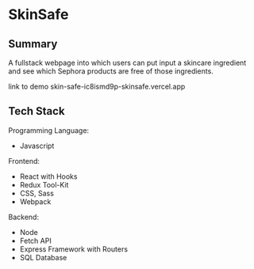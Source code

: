 # SkinSafe

## Summary
A fullstack webpage into which users can put input a skincare ingredient and see which Sephora products 
are free of those ingredients.

link to demo
skin-safe-ic8ismd9p-skinsafe.vercel.app

## Tech Stack
Programming Language:
- Javascript

Frontend: 
- React with Hooks
- Redux Tool-Kit
- CSS, Sass
- Webpack 

Backend: 
- Node
- Fetch API
- Express Framework with Routers
- SQL Database

